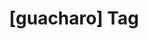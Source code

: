 ---
article_id: 0
description: List of articles under [guacharo] tag.
image: http://huntingbears.com.ve/static/img/site/mstile-310x310.png
layout: tag
slug: guacharo
title: '[guacharo] Tag'
---
